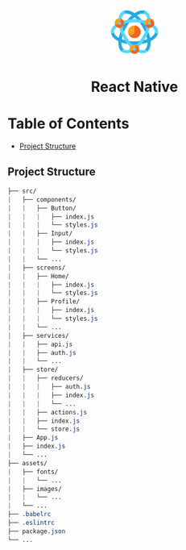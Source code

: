 <div align="center">
  <a href="https://reactnative.dev/">
    <img alt="react-native" src="../logos/react-logo.png" height="100" width="100"/>
  </a>
  <h1>React Native</h1>
</div>

# Table of Contents

- [Project Structure](#project-structure)

## Project Structure

```css
├── src/
|   ├── components/
|   |   ├── Button/
|   |   |   ├── index.js
|   |   |   └── styles.js
|   |   ├── Input/
|   |   |   ├── index.js
|   |   |   └── styles.js
|   |   └── ...
|   ├── screens/
|   |   ├── Home/
|   |   |   ├── index.js
|   |   |   └── styles.js
|   |   ├── Profile/
|   |   |   ├── index.js
|   |   |   └── styles.js
|   |   └── ...
|   ├── services/
|   |   ├── api.js
|   |   ├── auth.js
|   |   └── ...
|   ├── store/
|   |   ├── reducers/
|   |   |   ├── auth.js
|   |   |   ├── index.js
|   |   |   └── ...
|   |   ├── actions.js
|   |   ├── index.js
|   |   └── store.js
|   ├── App.js
|   ├── index.js
|   └── ...
├── assets/
|   ├── fonts/
|   |   └── ...
|   ├── images/
|   |   └── ...
|   └── ...
├── .babelrc
├── .eslintrc
├── package.json
└── ...
```
